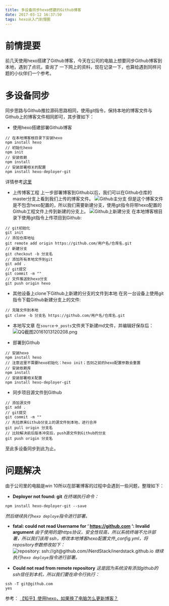 ```yaml
---
title: 多设备同步hexo搭建的Github博客
date: 2017-03-12 16:37:50
tags: hexo从入门到懵圈
---
```

# 前情提要

前几天使用hexo搭建了Github博客，今天在公司的电脑上想要同步Github博客到本地，遇到了点坑，查询了 一下网上的资料，现在记录一下，也算给遇到同样问题的小伙伴们一个参考。

# 多设备同步

同步思路与Github推拉源码思路相同，使用git指令，保持本地的博客文件与Github上的博客文件相同即可，其步骤如下：

* 使用hexo搭建部署Github博客
```
// 在本地博客根目录下安装hexo
npm install hexo
// 初始化hexo
npm init
// 安装依赖
npm install
// 安装部署相关的配置
npm install hexo-deployer-git
```
详情参考[这里](http://www.jianshu.com/p/e99ed60390a8)

* 上传博客工程
上一步部署博客到Github以后，我们可以在Github仓库的master分支上看到我们上传的博客文件。
![Github主分支](http://upload-images.jianshu.io/upload_images/291600-9c5faf3a622cf574.png?imageMogr2/auto-orient/strip%7CimageView2/2/w/1240)
但是这个博客文件是不包含hexo配置的，所以我们需要新建分支，使用git指令将带hexo配置的Github工程文件上传到新建的分支上。
![Github上新建分支](http://upload-images.jianshu.io/upload_images/291600-fd8d2be4578c9aa4.png?imageMogr2/auto-orient/strip%7CimageView2/2/w/1240)
在本地博客根目录下使用git指令上传项目到Github:
```
// git初始化
git init
// 添加仓库地址
git remote add origin https://github.com/用户名/仓库名.git
// 新建分支
git checkout -b 分支名
// 添加所有本地文件到git
git add .
// git提交
git commit -m ""
// 文件推送到hexo分支
git push origin hexo
```

* 其他设备上clone下Github上新建的分支的文件到本地
在另一台设备上使用git指令下载Github新建分支上的文件:
```
// 克隆文件到本地
git clone -b 分支名 https://github.com/用户名/仓库名.git
```

* 本地写文章
在`source`->`_posts`文件夹下新建md文件，并编辑好保存后：
![QQ截图20161013120208.png](http://upload-images.jianshu.io/upload_images/291600-bf036e2d0acc5a82.png?imageMogr2/auto-orient/strip%7CimageView2/2/w/1240)

* 部署到Github
```
// 安装hexo
npm install hexo
// 注意这里不需要hexo初始化：hexo init；否则之前的hexo配置参数会重置
// 安装依赖库
npm install
// 安装部署相关配置
npm install hexo-deployer-git
```

* 同步项目源文件到Github
```
// 添加源文件
git add .
// git提交
git commit -m ""
// 先拉原来Github分支上的源文件到本地，进行合并
git pull origin 分支名
// 比较解决前后版本冲突后，push源文件到Github的分支
git push origin 分支名
```

至此多设备同步到此为止。

# 问题解决

由于公司里的电脑是win 10所以在部署博客的过程中会遇到一些问题，整理如下：

* **Deployer not found: git**
*在终端执行命令：*
```
npm install hexo-deployer-git --save
```
*然后继续执行`hexo deploye`指令进行部署。*

* **fatal: could not read Username for ‘ https://github.com ‘: Invalid argument**
*由于使用的是https协议，安全性较高，所以系统终端不允许部署，所以我们该用 ssh，修改本地博客hexo配置文件_config.yml，将repository参数修改如下：*
![repository: ssh://git@github.com/iNerdStack/inerdstack.github.io](http://upload-images.jianshu.io/upload_images/291600-d237476f9941b30c.png?imageMogr2/auto-orient/strip%7CimageView2/2/w/1240)
*继续执行`hexo deploye`指令进行部署。*

* **Could not read from remote repository**
*这是因为系统没有添加github的ssh信任到本机，所以我们要在命令行执行：*
```
ssh -T git@github.com
yes
```

参考：
[【知乎】使用hexo，如果换了电脑怎么更新博客？](https://www.zhihu.com/question/21193762)
